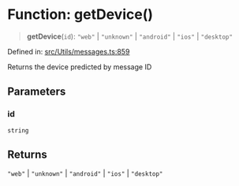 # Function: getDevice()

> **getDevice**(`id`): `"web"` \| `"unknown"` \| `"android"` \| `"ios"` \| `"desktop"`

Defined in: [src/Utils/messages.ts:859](https://github.com/Fokusdotid/bail/blob/0fe6346a5ff68a74eb71890335c982b44e2da604/src/Utils/messages.ts#L859)

Returns the device predicted by message ID

## Parameters

### id

`string`

## Returns

`"web"` \| `"unknown"` \| `"android"` \| `"ios"` \| `"desktop"`
